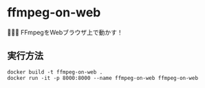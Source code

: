 # ffmpeg-on-web

🦟🦟🦟 FFmpegをWebブラウザ上で動かす！  

## 実行方法

```shell
docker build -t ffmpeg-on-web .
docker run -it -p 8000:8000 --name ffmpeg-on-web ffmpeg-on-web
```
